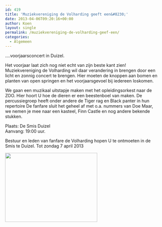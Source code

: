 ```yaml
---
id: 419
title: 'Muziekvereniging de Volharding geeft een&#8230;'
date: 2013-04-06T09:20:16+00:00
author: Koen
layout: single
permalink: /muziekvereniging-de-volharding-geef-een/
categories:
  - Algemeen
---
```

….voorjaarsconcert in Duizel.

Het voorjaar laat zich nog niet echt van zijn beste kant zien! Muziekvereniging de Volharding wil daar verandering in brengen door een licht en zonnig concert te brengen. Hier moeten de knoppen aan bomen en planten van open springen en het voorjaarsgevoel bij iedereen loskomen.

We gaan een muzikaal uitstapje maken met het opleidingsorkest naar de ZOO. Hier hoort U hoe de dieren er een beestenboel van maken. De percussiegroep heeft onder andere de Tiger rag en Black panter in hun  
repertoire De fanfare sluit het geheel af met o.a. nummers van Doe Maar, we nemen je mee naar een kasteel, Finn Castle en nog andere bekende stukken.

Plaats: De Smis Duizel  
Aanvang: 19:00 uur.

Bestuur en leden van fanfare de Volharding hopen U te ontmoeten in de Smis te Duizel. Tot zondag 7 april 2013

<img class="alignnone size-medium wp-image-420" alt="" src="http://devolhardingduizel.nl/wp-content/uploads/Concoursdeelname-fanfare-in-Veldhoven-28-11-2009-029-300x225.jpg" width="300" height="225" />